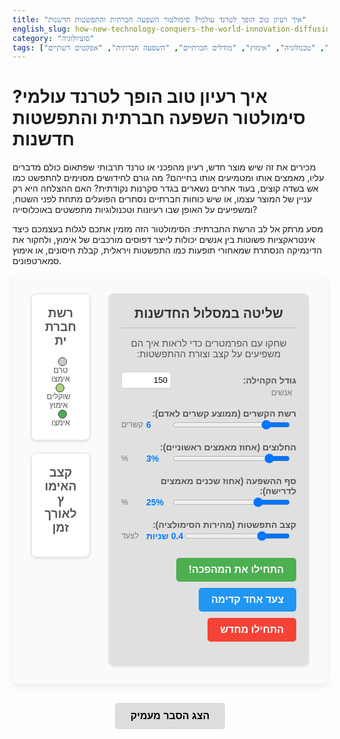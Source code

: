```yaml
---
title: "איך רעיון טוב הופך לטרנד עולמי? סימולטור השפעה חברתית והתפשטות חדשנות"
english_slug: how-new-technology-conquers-the-world-innovation-diffusion-simulator
category: "סוציולוגיה"
tags: ["חדשנות", "התפשטות", "טכנולוגיה", "אימוץ", "מודלים חברתיים", "השפעה חברתית", "אפקטים רשתיים"]
---
```

# איך רעיון טוב הופך לטרנד עולמי? סימולטור השפעה חברתית והתפשטות חדשנות

מכירים את זה שיש מוצר חדש, רעיון מהפכני או טרנד תרבותי שפתאום כולם מדברים עליו, מאמצים אותו ומטמיעים אותו בחייהם? מה גורם לחידושים מסוימים להתפשט כמו אש בשדה קוצים, בעוד אחרים נשארים בגדר סקרנות נקודתית? האם ההצלחה היא רק עניין של המוצר עצמו, או שיש כוחות חברתיים נסתרים הפועלים מתחת לפני השטח, ומשפיעים על האופן שבו רעיונות וטכנולוגיות מתפשטים באוכלוסייה?

מסע מרתק אל לב הרשת החברתית: הסימולטור הזה מזמין אתכם לגלות בעצמכם כיצד אינטראקציות פשוטות בין אנשים יכולות לייצר דפוסים מורכבים של אימוץ, ולחקור את הדינמיקה הנסתרת שמאחורי תופעות כמו התפשטות ויראלית, קבלת חיסונים, או אימוץ סמארטפונים.

<div id="app-container">
    <div id="controls">
        <h2>שליטה במסלול החדשנות</h2>
        <p class="controls-intro">שחקו עם הפרמטרים כדי לראות איך הם משפיעים על קצב וצורת ההתפשטות:</p>
        <div>
            <label for="population-size">גודל הקהילה:</label>
            <input type="number" id="population-size" value="150" min="50" max="400">
             <span class="control-unit">אנשים</span>
        </div>
        <div>
            <label for="network-density">רשת הקשרים (ממוצע קשרים לאדם):</label>
            <input type="range" id="network-density" value="6" min="2" max="25">
            <span id="density-value" class="control-value">6</span>
             <span class="control-unit">קשרים</span>
        </div>
        <div>
            <label for="initial-adopters">החלוצים (אחוז מאמצים ראשוניים):</label>
            <input type="range" id="initial-adopters" value="3" min="1" max="15">
            <span id="initial-adopters-value" class="control-value">3%</span>
             <span class="control-unit">%</span>
        </div>
         <div>
            <label for="adoption-threshold">סף ההשפעה (אחוז שכנים מאמצים לדרישה):</label>
            <input type="range" id="adoption-threshold" value="25" min="0" max="100">
            <span id="threshold-value" class="control-value">25%</span>
             <span class="control-unit">%</span>
        </div>
         <div>
            <label for="adoption-speed">קצב התפשטות (מהירות הסימולציה):</label>
            <input type="range" id="adoption-speed" value="400" min="50" max="1500">
            <span id="speed-value" class="control-value">0.4 שניות</span>
             <span class="control-unit">לצעד</span>
        </div>
        <div class="button-group">
            <button id="start-simulation">התחילו את המהפכה!</button>
            <button id="step-simulation">צעד אחד קדימה</button>
            <button id="reset-simulation">התחילו מחדש</button>
        </div>
    </div>
    <div id="visualization">
        <div id="network-vis-container" class="vis-container">
             <h3>רשת חברתית</h3>
             <canvas id="network-canvas"></canvas>
             <div class="legend">
                 <span class="legend-item"><span class="legend-color unadopted"></span> טרם אימצו</span>
                 <span class="legend-item"><span class="legend-color transitioning"></span> שוקלים אימוץ</span>
                 <span class="legend-item"><span class="legend-color adopted"></span> אימצו</span>
             </div>
        </div>
         <div id="graph-vis-container" class="vis-container">
             <h3>קצב האימוץ לאורך זמן</h3>
            <canvas id="graph-canvas"></canvas>
         </div>
    </div>
</div>

<button id="toggle-explanation">הצג הסבר מעמיק</button>

<div id="explanation" style="display: none;">
    <h2>הסבר: מאחורי הקלעים של התפשטות חידושים</h2>

    <p>הסימולטור ששיחקתם איתו מדגים מודל בסיסי לאופן שבו חידושים (רעיונות, מוצרים, טכנולוגיות, נורמות חברתיות) מתפשטים בתוך קהילה או אוכלוסייה. התהליך הזה, הנקרא "התפשטות חידושים" (Diffusion of Innovations), הוא תחום מחקר מרתק במדעי החברה, הכלכלה והשיווק, ומסייע להבין למה דברים מסוימים הופכים לפופולריים במהירות, בעוד אחרים נכשלים.</p>

    <h3>הכוחות המניעים: חידושים, קשרים וספים</h3>
    <p>בלב הסימולטור עומדים שלושה אלמנטים מרכזיים:</p>
    <ol>
        <li><strong>הרשת החברתית:</strong> הנקודות מייצגות אנשים (או גורמים מאמצים אחרים כמו ארגונים), והקווים מייצגים קשרים או ערוצי תקשורת ביניהם (חברות, משפחה, עמיתים, קשרים עסקיים). החידוש עובר מאדם לאדם דרך הקשרים האלה. צפיפות הקשרים (כמה קשרים ממוצעים יש לכל אדם) משפיעה דרמטית על מהירות ההתפשטות.</li>
        <li><strong>המאמצים הראשוניים:</strong> קבוצה קטנה של "חלוצים" או "מחדשים" המאמצים את החידוש ראשונים, לעיתים ללא השפעה חיצונית משמעותית. הם מקור ההתחלה להתפשטות ברשת.</li>
        <li><strong>סף האימוץ:</strong> זהו "כלל ההחלטה" של כל אדם. הוא מייצג את מידת ההשפעה החברתית שנדרשת כדי שאדם יאמץ את החידוש. בסימולטור, אדם שעדיין לא אימץ את החידוש ישקול לאמץ אותו אם מספיק מחבריו או שכניו ברשת (אחוז מסוים מהקשרים שלו) כבר עשו זאת. סף גבוה יותר אומר שנדרשת השפעה רבה יותר, מה שיאט את קצב ההתפשטות או אף יעצור אותה. סף נמוך יותר יכול להוביל להתפשטות מהירה ואף "ויראלית".</li>
    </ol>
    <p> בכל צעד בסימולציה, כל אדם שעדיין לא אימץ את החידוש בודק את שכניו המאמצים. אם אחוז השכנים המאמצים עולה על סף האימוץ שקבעתם, הוא יחליט לאמץ את החידוש בצעד הבא.</p>


    <h3>הקשר למודל של אוורט רוג'רס (Everett Rogers)</h3>
    <p>מודל זה שואב השראה רבה מעבודתו החלוצית של אוורט רוג'רס, סוציולוג שחקר לעומק את תהליכי התפשטות חידושים. רוג'רס הדגיש את ההיבט החברתי בתהליך וחילק את המאמצים לחמש קטגוריות עיקריות:</p>
    <ul>
        <li><strong>מחדשים (Innovators):</strong> האחוז הקטן של האוכלוסייה המאמץ חידושים מיד כשהם זמינים (בסימולטור: הנקודות שמתחילות בצבע המאומץ).</li>
        <li><strong>מאמצים מוקדמים (Early Adopters):</strong> משפיענים חברתיים שמקבלים את החידוש לאחר שהמחדשים סללו את הדרך. הם קריטיים להעברת החידוש לרוב האוכלוסייה (בסימולטור: אלו המקבלים את החידוש בשלבים הראשונים, מושפעים מהחלוצים ומשפיעים על אחרים).</li>
        <li><strong>רוב מוקדם (Early Majority):</strong> הקבוצה הגדולה שמאמצת חידוש לאחר שהוכיח את עצמו וזכה ללגיטימציה חברתית (בסימולטור: הנקודות שמשנות צבען בחלק המרכזי והתלול של העקומה).</li>
        <li><strong>רוב מאוחר (Late Majority):</strong> קבוצה שמרנית יותר שמאמצת רק כשהחידוש הפך לנורמה או הכרח (בסימולטור: אלו שמאמצים בשלבים המאוחרים יותר של הסימולציה).</li>
        <li><strong>מתמהמהים (Laggards):</strong> האחרונים לאמץ, לרוב חשדנים ובעלי קשרים מוגבלים (בסימולטור: הנקודות הבודדות או המבודדות שמשנות צבען אחרונות, אם בכלל).</li>
    </ul>
    <p>הגרף בסימולטור מציג את עקומת ה-S הקלאסית של התפשטות: אימוץ איטי בהתחלה (החלוצים), התאוצה משמעותית כשהרוב המוקדם מצטרף, ולבסוף האטה כשהשוק מתקרב לרוויה והנותרים הם בעיקר המתמהמהים.</p>

    <h3>פרמטרים ואתגרים בעולם האמיתי</h3>
    <p>בעוד שהסימולטור הוא מודל פשטני, הוא עוזר להמחיש עקרונות יסוד. בעולם האמיתי, קצב ומידת ההתפשטות מושפעים מעוד גורמים רבים, כולל:</p>
    <ul>
        <li><strong>מאפייני החידוש:</strong> עד כמה הוא טוב יותר מהקיים (יתרון יחסי), קל להבנה/שימוש (מורכבות), תואם לערכים והרגלים קיימים (תאימות), ניתן לניסוי (יכולת ניסוי), ותוצאותיו נראות לעין (יכולת צפייה).</li>
        <li><strong>ערוצי תקשורת:</strong> לא רק קשרים ישירים, אלא גם תקשורת המונים (מדיה, פרסום) ותקשורת בין-אישית פורמלית ובלתי פורמלית.</li>
        <li><strong>המערכת החברתית:</strong> הנורמות, הערכים, והמבנה החברתי של הקהילה המאמצת.</li>
        <li><strong>פעילות מכוונת:</strong> מאמצי שיווק, הסברה או מדיניות המעודדים או בולמים את האימוץ.</li>
    </ul>
    <p>נסו לשנות את הפרמטרים בסימולטור וצפו כיצד שינויים קטנים, כמו הגדלת סף האימוץ או הקטנת צפיפות הרשת, יכולים לשנות לחלוטין את תוצאת ההתפשטות - מכישלון לכיסוי מלא של האוכלוסייה.</p>
</div>

<style>
    #app-container {
        display: flex;
        flex-direction: column;
        align-items: center;
        font-family: 'Arial', sans-serif; /* Using Arial as a safe default */
        direction: rtl;
        text-align: right;
        margin-bottom: 30px;
        background-color: #fafafa; /* Soft background */
        padding: 20px 10px;
        border-radius: 10px;
        box-shadow: 0 4px 10px rgba(0, 0, 0, 0.08);
    }

    #controls {
        background-color: #e0e0e0; /* Lighter control background */
        padding: 20px;
        border-radius: 8px;
        margin-bottom: 20px;
        width: 98%;
        max-width: 400px; /* More fixed width for controls */
        box-shadow: 0 2px 5px rgba(0, 0, 0, 0.1);
         box-sizing: border-box; /* Include padding in width */
    }

    #controls h2 {
        margin-top: 0;
        text-align: center;
        color: #333;
        border-bottom: 2px solid #ccc;
        padding-bottom: 10px;
        margin-bottom: 15px;
    }

     .controls-intro {
         text-align: center;
         margin-bottom: 20px;
         color: #555;
         font-size: 0.95rem;
     }

    #controls > div {
        margin-bottom: 18px; /* More space between controls */
        display: flex;
        align-items: center;
        flex-wrap: wrap;
        justify-content: space-between;
    }

    #controls label {
        margin-left: 10px;
        min-width: 180px; /* Ensure labels have enough space */
        text-align: right;
        font-weight: bold;
        color: #555;
    }

    #controls input[type="number"],
    #controls input[type="range"] {
        flex-grow: 1;
        margin-right: 10px;
         vertical-align: middle;
    }

     #controls input[type="number"] {
         max-width: 80px; /* Smaller number input */
         padding: 5px;
         border: 1px solid #ccc;
         border-radius: 4px;
     }

    #controls span.control-value {
        min-width: 40px; /* Space for value display */
        text-align: left;
        font-weight: bold;
        color: #007bff; /* Highlight values */
    }

     #controls span.control-unit {
         min-width: 40px; /* Space for unit */
         text-align: left;
         color: #777;
         font-size: 0.9em;
     }

    .button-group {
        display: flex;
        justify-content: center;
        gap: 10px; /* Space between buttons */
        margin-top: 25px;
        flex-wrap: wrap; /* Allow buttons to wrap on small screens */
    }

    #controls button {
        padding: 10px 20px;
        border: none;
        border-radius: 5px;
        cursor: pointer;
        font-size: 1rem;
        transition: background-color 0.2s ease, transform 0.1s ease;
        font-weight: bold;
    }

    #controls button:hover {
        transform: translateY(-1px); /* Lift button slightly on hover */
        box-shadow: 0 2px 5px rgba(0,0,0,0.1);
    }

    #controls button:active {
         transform: translateY(0);
         box-shadow: none;
    }


    #start-simulation {
        background-color: #4CAF50; /* Green */
        color: white;
    }

    #start-simulation:hover {
        background-color: #45a049;
    }

    #step-simulation {
        background-color: #2196F3; /* Blue */
        color: white;
    }
     #step-simulation:hover {
        background-color: #0b7dda;
    }


    #reset-simulation {
        background-color: #f44336; /* Red */
        color: white;
    }

    #reset-simulation:hover {
        background-color: #da190b;
    }

     button#toggle-explanation {
         display: block;
         width: fit-content;
         margin: 30px auto;
         padding: 12px 25px;
         background-color: #ddd;
         border: none;
         border-radius: 5px;
         cursor: pointer;
         font-size: 1rem;
         transition: background-color 0.2s ease, transform 0.1s ease;
         font-weight: bold;
     }

     button#toggle-explanation:hover {
        background-color: #ccc;
         transform: translateY(-1px);
     }

     button#toggle-explanation:active {
         transform: translateY(0);
     }


    #visualization {
        display: flex;
        flex-direction: column; /* Stack canvases vertically */
        align-items: center;
        width: 98%;
        max-width: 800px;
         box-sizing: border-box;
    }

    .vis-container {
        width: 100%;
        background-color: #fff;
        border: 1px solid #e0e0e0; /* Softer border */
        border-radius: 8px;
        margin-bottom: 20px; /* Space between containers */
        box-shadow: 0 2px 5px rgba(0, 0, 0, 0.1);
        padding: 15px;
         box-sizing: border-box;
    }

    .vis-container h3 {
        text-align: center;
        color: #555;
        margin-top: 0;
        margin-bottom: 15px;
        font-size: 1.2rem;
    }

    #network-canvas {
        width: 100%; /* Make canvas fill container width */
        height: auto; /* Maintain aspect ratio (set by JS constants) */
        display: block; /* Remove extra space below canvas */
    }

    #graph-canvas {
        width: 100%; /* Make canvas fill container width */
         height: auto; /* Maintain aspect ratio */
         display: block;
    }

     .legend {
         text-align: center;
         margin-top: 15px;
         font-size: 0.9em;
         color: #555;
     }

     .legend-item {
         display: inline-block;
         margin: 0 10px;
     }

     .legend-color {
         display: inline-block;
         width: 12px;
         height: 12px;
         border-radius: 50%;
         margin-left: 5px;
         vertical-align: middle;
         border: 1px solid #333;
     }

     .legend-color.unadopted { background-color: #cccccc; }
     .legend-color.transitioning { background-color: #aed581; } /* Lighter green for pulse */
     .legend-color.adopted { background-color: #4CAF50; }

    #explanation {
        background-color: #f9f9f9; /* Light background */
        padding: 25px;
        margin-top: 20px;
        border-radius: 8px;
        max-width: 800px;
        margin-left: auto;
        margin-right: auto;
        line-height: 1.7; /* Improved readability */
        box-shadow: 0 2px 4px rgba(0, 0, 0, 0.08);
        color: #333;
    }

    #explanation h2, #explanation h3 {
        color: #333;
        margin-top: 25px;
        margin-bottom: 12px;
        border-bottom: 1px solid #eee;
        padding-bottom: 5px;
    }

     #explanation h2 {
         font-size: 1.8rem;
     }

     #explanation h3 {
         font-size: 1.4rem;
         color: #555;
     }

    #explanation ul {
        list-style-type: disc;
        margin-right: 25px; /* Indent lists */
        margin-bottom: 15px;
        padding-right: 0; /* Remove default padding */
    }

    #explanation li {
        margin-bottom: 10px; /* More space between list items */
    }

     #explanation p {
         margin-bottom: 15px;
     }

    @media (min-width: 768px) {
         #app-container {
             flex-direction: row;
             align-items: flex-start;
             padding: 30px; /* More padding on larger screens */
         }
        #controls {
            width: 320px; /* Fixed width for controls on larger screens */
            margin-left: 30px; /* Space between controls and visualization */
             margin-bottom: 0;
             flex-shrink: 0; /* Prevent controls from shrinking */
        }
        #visualization {
            flex-grow: 1; /* Visualization takes remaining space */
            max-width: calc(100% - 350px); /* Adjust max-width considering controls */
        }
        .vis-container {
            padding: 20px;
        }
    }

     /* Basic focus outline for accessibility */
     input:focus, button:focus {
         outline: 2px solid #007bff;
         outline-offset: 2px;
     }
</style>

<script>
    const networkCanvas = document.getElementById('network-canvas');
    const graphCanvas = document.getElementById('graph-canvas');
    const ctxNetwork = networkCanvas.getContext('2d');
    const ctxGraph = graphCanvas.getContext('2d');

    const populationSizeInput = document.getElementById('population-size');
    const networkDensityInput = document.getElementById('network-density');
    const densityValueSpan = document.getElementById('density-value');
    const initialAdoptersInput = document.getElementById('initial-adopters');
    const initialAdoptersValueSpan = document.getElementById('initial-adopters-value');
    const adoptionThresholdInput = document.getElementById('adoption-threshold');
    const thresholdValueSpan = document.getElementById('threshold-value');
    const adoptionSpeedInput = document.getElementById('adoption-speed');
    const speedValueSpan = document.getElementById('speed-value');

    const startSimulationButton = document.getElementById('start-simulation');
    const stepSimulationButton = document.getElementById('step-simulation');
    const resetSimulationButton = document.getElementById('reset-simulation');
    const toggleExplanationButton = document.getElementById('toggle-explanation');
    const explanationDiv = document.getElementById('explanation');

    let nodes = [];
    let edges = [];
    let simulationRunning = false;
    let simulationInterval = null;
    let currentStep = 0;
    let adoptionHistory = []; // Stores percentage of adopted nodes at each step

    // Node states
    const STATE_UNADOPTED = 0; // Gray/White
    const STATE_TRANSITIONING = 1; // Indicates node will adopt next step (pulsing/pending color)
    const STATE_ADOPTED = 2; // Green

    // Colors
    const NODE_COLOR_UNADOPTED = '#cccccc'; // Gray
    const NODE_COLOR_TRANSITIONING = '#aed581'; // Light green for pulse/transition
    const NODE_COLOR_ADOPTED = '#4CAF50'; // Green
    const EDGE_COLOR = '#eeeeee'; // Light gray
    const GRAPH_LINE_COLOR = '#4CAF50'; // Green
    const GRAPH_AXIS_COLOR = '#333333'; // Dark gray
    const BACKGROUND_COLOR_NETWORK = '#ffffff'; // White background for network canvas
    const BACKGROUND_COLOR_GRAPH = '#ffffff'; // White background for graph canvas


    // Canvas sizes (proportional, CSS will handle scaling)
    const NETWORK_WIDTH = 600;
    const NETWORK_HEIGHT = 400;
    const GRAPH_WIDTH = 600;
    const GRAPH_HEIGHT = 250; /* Slightly taller graph */

    // Set canvas base dimensions - CSS handles display size
    networkCanvas.width = NETWORK_WIDTH;
    networkCanvas.height = NETWORK_HEIGHT;
    graphCanvas.width = GRAPH_WIDTH;
    graphCanvas.height = GRAPH_HEIGHT;


     // Node drawing parameters
     const NODE_RADIUS = 5;
     const NODE_BORDER_COLOR = '#333333';
     const NODE_BORDER_WIDTH = 1;
     const TRANSITION_PULSE_MAX_RADIUS = 8; // For pulsing animation
     const TRANSITION_PULSE_SPEED = 0.1; // How fast the pulse expands/contracts

    // --- Update slider value displays ---
    networkDensityInput.addEventListener('input', () => {
        densityValueSpan.textContent = networkDensityInput.value;
    });
    initialAdoptersInput.addEventListener('input', () => {
        initialAdoptersValueSpan.textContent = `${initialAdoptersInput.value}%`;
    });
    adoptionThresholdInput.addEventListener('input', () => {
        thresholdValueSpan.textContent = `${adoptionThresholdInput.value}%`;
    });
     adoptionSpeedInput.addEventListener('input', () => {
        speedValueSpan.textContent = `${(adoptionSpeedInput.value / 1000).toFixed(1)} שניות`;
    });


    // --- Network Generation ---
    function createNetwork(numNodes, density, initialAdoptersPercentage) {
        nodes = [];
        edges = [];
        currentStep = 0;
        adoptionHistory = [];

        // Create nodes with random positions
        for (let i = 0; i < numNodes; i++) {
            nodes.push({
                id: i,
                x: Math.random() * NETWORK_WIDTH,
                y: Math.random() * NETWORK_HEIGHT,
                state: STATE_UNADOPTED,
                neighbors: [],
                pendingState: STATE_UNADOPTED, // State for the next step
                 pulse: 0 // For animation
            });
        }

        // Create edges using a simple random approach to approximate density
        // This tries to connect each node to 'density' others. Can result in uneven distribution.
        const potentialEdges = [];
        for (let i = 0; i < numNodes; i++) {
            for (let j = i + 1; j < numNodes; j++) {
                 potentialEdges.push({ from: i, to: j });
            }
        }

        // Shuffle potential edges
        for (let i = potentialEdges.length - 1; i > 0; i--) {
            const j = Math.floor(Math.random() * (i + 1));
            [potentialEdges[i], potentialEdges[j]] = [potentialEdges[j], potentialEdges[i]];
        }

        // Select edges up to the target number (numNodes * density / 2) or max potential
        const targetEdgeCount = Math.min(potentialEdges.length, Math.floor(numNodes * density / 2));
        for (let i = 0; i < targetEdgeCount; i++) {
             const edge = potentialEdges[i];
             edges.push(edge);
             nodes[edge.from].neighbors.push(nodes[edge.to]);
             nodes[edge.to].neighbors.push(nodes[edge.from]);
        }


        // Assign initial adopters
        const numInitialAdopters = Math.max(1, Math.floor(numNodes * initialAdoptersPercentage / 100));
         // Shuffle nodes to pick initial adopters randomly
        const shuffledNodes = nodes.slice();
        for (let i = shuffledNodes.length - 1; i > 0; i--) {
            const j = Math.floor(Math.random() * (i + 1));
            [shuffledNodes[i], shuffledNodes[j]] = [shuffledNodes[j], shuffledNodes[i]];
        }
        for (let i = 0; i < numInitialAdopters; i++) {
             // Ensure the node exists before setting state
            if (shuffledNodes[i]) {
                 shuffledNodes[i].state = STATE_ADOPTED;
                 shuffledNodes[i].pendingState = STATE_ADOPTED;
            }
        }
    }

    // --- Drawing ---
    function drawNetwork() {
        ctxNetwork.clearRect(0, 0, NETWORK_WIDTH, NETWORK_HEIGHT);
         ctxNetwork.fillStyle = BACKGROUND_COLOR_NETWORK;
         ctxNetwork.fillRect(0, 0, NETWORK_WIDTH, NETWORK_HEIGHT);


        // Draw edges
        ctxNetwork.strokeStyle = EDGE_COLOR;
        ctxNetwork.lineWidth = 1;
        edges.forEach(edge => {
            const node1 = nodes.find(n => n.id === edge.from);
            const node2 = nodes.find(n => n.id === edge.to);
            if (node1 && node2) {
                ctxNetwork.beginPath();
                ctxNetwork.moveTo(node1.x, node1.y);
                ctxNetwork.lineTo(node2.x, node2.y);
                ctxNetwork.stroke();
            }
        });

        // Draw nodes and handle animations
        nodes.forEach(node => {
            ctxNetwork.beginPath();
            let radius = NODE_RADIUS;
            let color = NODE_COLOR_UNADOPTED;

            if (node.state === STATE_ADOPTED) {
                color = NODE_COLOR_ADOPTED;
            } else if (node.state === STATE_TRANSITIONING) {
                // Pulse animation
                node.pulse = (node.pulse + TRANSITION_PULSE_SPEED) % (Math.PI * 2); // Cycle pulse value
                radius = NODE_RADIUS + (TRANSITION_PULSE_MAX_RADIUS - NODE_RADIUS) * Math.abs(Math.sin(node.pulse / 2)); // Pulse effect
                color = NODE_COLOR_TRANSITIONING;
            }

            ctxNetwork.arc(node.x, node.y, radius, 0, Math.PI * 2);
            ctxNetwork.fillStyle = color;
            ctxNetwork.fill();
            ctxNetwork.lineWidth = NODE_BORDER_WIDTH;
            ctxNetwork.strokeStyle = NODE_BORDER_COLOR;
            ctxNetwork.stroke();
        });

         // Request animation frame if simulation is running and there are transitioning nodes
         if (simulationRunning || nodes.some(node => node.state === STATE_TRANSITIONING)) {
             requestAnimationFrame(drawNetwork);
         }
    }

    function drawGraph() {
        ctxGraph.clearRect(0, 0, GRAPH_WIDTH, GRAPH_HEIGHT);
         ctxGraph.fillStyle = BACKGROUND_COLOR_GRAPH;
         ctxGraph.fillRect(0, 0, GRAPH_WIDTH, GRAPH_HEIGHT);

        // Graph padding
        const PADDING_LEFT = 50;
        const PADDING_BOTTOM = 40;
        const PADDING_TOP = 20;
        const PADDING_RIGHT = 20;

        const graphWidth = GRAPH_WIDTH - PADDING_LEFT - PADDING_RIGHT;
        const graphHeight = GRAPH_HEIGHT - PADDING_TOP - PADDING_BOTTOM;

        // Draw axes
        ctxGraph.strokeStyle = GRAPH_AXIS_COLOR;
        ctxGraph.lineWidth = 1;
        ctxGraph.beginPath();
        ctxGraph.moveTo(PADDING_LEFT, PADDING_TOP); // Y axis start
        ctxGraph.lineTo(PADDING_LEFT, GRAPH_HEIGHT - PADDING_BOTTOM); // Y axis end
        ctxGraph.lineTo(GRAPH_WIDTH - PADDING_RIGHT, GRAPH_HEIGHT - PADDING_BOTTOM); // X axis end
        ctxGraph.stroke();

        // Draw labels
        ctxGraph.fillStyle = GRAPH_AXIS_COLOR;
        ctxGraph.font = '12px Arial';
        ctxGraph.textAlign = 'center';
        ctxGraph.textBaseline = 'top';
         // Y axis label (rotated) - requires advanced canvas or external lib. Simplified: place text near axis.
        ctxGraph.textAlign = 'right';
        ctxGraph.fillText('% אימוץ', PADDING_LEFT - 10, PADDING_TOP + graphHeight / 2 - 20);

        ctxGraph.textAlign = 'center';
        ctxGraph.textBaseline = 'top';
        ctxGraph.fillText('צעדי זמן', PADDING_LEFT + graphWidth / 2, GRAPH_HEIGHT - PADDING_BOTTOM + 15);


        // Draw Y-axis ticks and labels
        ctxGraph.textAlign = 'right';
        ctxGraph.textBaseline = 'middle';
        for (let i = 0; i <= 100; i += 20) {
             const y = GRAPH_HEIGHT - PADDING_BOTTOM - (i / 100) * graphHeight;
             ctxGraph.fillText(i + '%', PADDING_LEFT - 5, y);
             ctxGraph.beginPath();
             ctxGraph.moveTo(PADDING_LEFT - 3, y);
             ctxGraph.lineTo(PADDING_LEFT, y);
             ctxGraph.stroke();
        }

        // Draw X-axis ticks (simplified)
        if (adoptionHistory.length > 0) {
            const maxSteps = adoptionHistory.length > 1 ? adoptionHistory.length - 1 : 1;
            const stepInterval = Math.max(1, Math.floor(maxSteps / 5)); // Show ~5-6 ticks

            ctxGraph.textAlign = 'center';
             ctxGraph.textBaseline = 'top';
            for (let i = 0; i <= maxSteps; i += stepInterval) {
                 const x = PADDING_LEFT + (i / maxSteps) * graphWidth;
                 ctxGraph.fillText(i, x, GRAPH_HEIGHT - PADDING_BOTTOM + 5);
                 ctxGraph.beginPath();
                 ctxGraph.moveTo(x, GRAPH_HEIGHT - PADDING_BOTTOM);
                 ctxGraph.lineTo(x, GRAPH_HEIGHT - PADDING_BOTTOM + 3);
                 ctxGraph.stroke();
            }
             // Ensure the last step is shown if it's not already a tick
             if (maxSteps % stepInterval !== 0 && maxSteps > 0) {
                  const i = maxSteps;
                  const x = PADDING_LEFT + (i / maxSteps) * graphWidth;
                  ctxGraph.fillText(i, x, GRAPH_HEIGHT - PADDING_BOTTOM + 5);
                   ctxGraph.beginPath();
                  ctxGraph.moveTo(x, GRAPH_HEIGHT - PADDING_BOTTOM);
                  ctxGraph.lineTo(x, GRAPH_HEIGHT - PADDING_BOTTOM + 3);
                  ctxGraph.stroke();
             }
        }


        // Draw the adoption curve
        ctxGraph.strokeStyle = GRAPH_LINE_COLOR;
        ctxGraph.lineWidth = 3; /* Thicker line */
        ctxGraph.beginPath();
        if (adoptionHistory.length > 0) {
             const maxSteps = adoptionHistory.length > 1 ? adoptionHistory.length - 1 : 1;
            ctxGraph.moveTo(PADDING_LEFT, GRAPH_HEIGHT - PADDING_BOTTOM - (adoptionHistory[0] / 100) * graphHeight);
            for (let i = 1; i < adoptionHistory.length; i++) {
                const x = PADDING_LEFT + (i / maxSteps) * graphWidth;
                const y = GRAPH_HEIGHT - PADDING_BOTTOM - (adoptionHistory[i] / 100) * graphHeight;
                ctxGraph.lineTo(x, y);
            }
            ctxGraph.stroke();
        }
    }

    // --- Simulation Logic ---
    function calculateNextStep() {
        const adoptionThreshold = parseInt(adoptionThresholdInput.value) / 100; // as percentage
        const numNodes = nodes.length;
        let nodesChanged = 0; // Track if any nodes changed state this step

        // First pass: Determine pending states based on CURRENT states
        nodes.forEach(node => {
            // Only unadopted nodes can change state
            if (node.state === STATE_UNADOPTED) {
                let adoptedNeighborsCount = 0;
                node.neighbors.forEach(neighbor => {
                    // Check neighbor's state at the start of the step
                    if (neighbor.state === STATE_ADOPTED) {
                        adoptedNeighborsCount++;
                    }
                });

                const neighborInfluence = node.neighbors.length > 0 ? adoptedNeighborsCount / node.neighbors.length : 0;

                if (neighborInfluence >= adoptionThreshold) {
                    // Node is ready to adopt next step - transition to PENDING/TRANSITIONING
                    node.pendingState = STATE_TRANSITIONING;
                    nodesChanged++;
                     node.pulse = 0; // Start pulse animation
                } else {
                     // Node stays unadopted
                     node.pendingState = STATE_UNADOPTED;
                }
            } else if (node.state === STATE_TRANSITIONING) {
                 // Node that was transitioning now becomes ADOPTED
                 node.pendingState = STATE_ADOPTED;
                 nodesChanged++;
                 node.pulse = 0; // Stop pulse animation
            } else {
                 // Adopted nodes remain adopted
                 node.pendingState = STATE_ADOPTED;
            }
        });

        // Second pass: Apply the pending state changes simultaneously
        nodes.forEach(node => {
            node.state = node.pendingState;
        });

         currentStep++;
         recordAdoptionPercentage();

         // Check for simulation end (100% adoption or no more changes possible)
         const adoptedCount = nodes.filter(node => node.state === STATE_ADOPTED).length;
         // Simulation ends if all adopted OR if no nodes changed state in the last step (and not all are adopted)
         if (adoptedCount === numNodes || (nodesChanged === 0 && adoptedCount < numNodes)) {
             stopSimulation();
             const finalPercentage = ((adoptedCount / numNodes) * 100).toFixed(1);
             let endMessage = `הסימולציה הסתיימה בצעד ${currentStep} עם ${finalPercentage}% אימוץ.`;
             if (adoptedCount < numNodes) {
                 endMessage += " (אין שינויים נוספים צפויים עם הגדרות אלו).";
             } else {
                  endMessage += " (כל הקהילה אימצה את החידוש!).";
             }
             // Use a more visually appealing way to show this if possible without breaking structure,
             // maybe just log to console or update a status div, but alert is the current pattern.
             console.log(endMessage); // Log instead of alert for less interruption
         }

         // Request redraw regardless to continue animations if any
         requestAnimationFrame(drawNetwork);
         drawGraph(); // Graph redraw doesn't need RAF loop
    }

    function recordAdoptionPercentage() {
        const adoptedCount = nodes.filter(node => node.state === STATE_ADOPTED).length;
        const percentage = (nodes.length > 0 ? (adoptedCount / nodes.length) * 100 : 0);
        adoptionHistory.push(percentage);
    }

    function startSimulation() {
        if (simulationRunning) return;

         // If simulation was already run and finished, reset first
         if (adoptionHistory.length > 0 && (nodes.every(node => node.state === STATE_ADOPTED) || nodes.every(node => node.state !== STATE_UNADOPTED && node.state !== STATE_TRANSITIONING))) {
              resetSimulation(); // Reset if ended
         } else if (currentStep === 0 || nodes.length === 0) {
              // If starting fresh or after a full reset/page load
              resetSimulation(); // Ensure initial state is created
         }
         // If picking up from a paused simulation, just start the interval


        simulationRunning = true;
        const speed = parseInt(adoptionSpeedInput.value);
        simulationInterval = setInterval(() => {
            calculateNextStep();
             // Drawing is now handled by requestAnimationFrame called within calculateNextStep or drawNetwork
        }, speed);

         startSimulationButton.disabled = true; // Disable start while running
         stepSimulationButton.disabled = true; // Disable step while running
    }

    function stopSimulation() {
        simulationRunning = false;
        clearInterval(simulationInterval);
        simulationInterval = null;
         startSimulationButton.disabled = false; // Enable start
         stepSimulationButton.disabled = false; // Enable step
    }

    function stepSimulation() {
        if (simulationRunning) stopSimulation(); // Stop automatic run if stepping manually

         // If simulation was already run and finished, reset first
         if (adoptionHistory.length > 0 && (nodes.every(node => node.state === STATE_ADOPTED) || nodes.every(node => node.state !== STATE_UNADOPTED && node.state !== STATE_TRANSITIONING))) {
             resetSimulation(); // Reset if ended
         } else if (currentStep === 0 || nodes.length === 0) {
              // If starting fresh or after a full reset/page load
              resetSimulation(); // Ensure initial state is created
         }
         // If picking up from a paused simulation, just calculate one step


        calculateNextStep();
         // Drawing is handled by requestAnimationFrame called within calculateNextStep or drawNetwork
    }

    function resetSimulation() {
        stopSimulation();
        const numNodes = parseInt(populationSizeInput.value);
        const density = parseInt(networkDensityInput.value);
        const initialPercentage = parseInt(initialAdoptersInput.value);
        createNetwork(numNodes, density, initialPercentage);
        recordAdoptionPercentage(); // Record initial state (step 0)
        drawNetwork();
        drawGraph();
        currentStep = 0; // Ensure step count resets
         console.log("Simulation reset. Step:", currentStep);

         startSimulationButton.disabled = false;
         stepSimulationButton.disabled = false;
    }

    // --- Event Listeners ---
    startSimulationButton.addEventListener('click', startSimulation);
    stepSimulationButton.addEventListener('click', stepSimulation);
    resetSimulationButton.addEventListener('click', resetSimulation);

    // Reset when parameters change while not running
    populationSizeInput.addEventListener('change', resetSimulation);
    networkDensityInput.addEventListener('change', resetSimulation);
    initialAdoptersInput.addEventListener('change', resetSimulation);
    adoptionThresholdInput.addEventListener('change', resetSimulation);

     // Toggle explanation visibility
     toggleExplanationButton.addEventListener('click', () => {
         const isHidden = explanationDiv.style.display === 'none';
         explanationDiv.style.display = isHidden ? 'block' : 'none';
         toggleExplanationButton.textContent = isHidden ? 'הסתר הסבר מעמיק' : 'הצג הסבר מעמיק';
     });


    // --- Initial Setup ---
    window.onload = () => {
         // Set initial values for sliders/inputs
         densityValueSpan.textContent = networkDensityInput.value;
         initialAdoptersValueSpan.textContent = `${initialAdoptersInput.value}%`;
         thresholdValueSpan.textContent = `${adoptionThresholdInput.value}%`;
         speedValueSpan.textContent = `${(adoptionSpeedInput.value / 1000).toFixed(1)} שניות`;

        resetSimulation(); // Create and draw initial state on load
    };

    // Optional: Stop simulation if tab is inactive
     document.addEventListener('visibilitychange', () => {
        if (document.hidden) {
            stopSimulation();
        }
     });


</script>
```